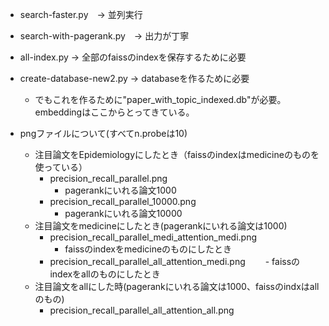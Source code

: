 - search-faster.py　-> 並列実行
- search-with-pagerank.py　-> 出力が丁寧
- all-index.py -> 全部のfaissのindexを保存するために必要
- create-database-new2.py -> databaseを作るために必要
    - でもこれを作るために"paper_with_topic_indexed.db"が必要。embeddingはここからとってきている。


- pngファイルについて(すべてn.probeは10)
    - 注目論文をEpidemiologyにしたとき（faissのindexはmedicineのものを使っている）
        - precision_recall_parallel.png
            - pagerankにいれる論文1000
        - precision_recall_parallel_10000.png
            - pagerankにいれる論文10000
    - 注目論文をmedicineにしたとき(pagerankにいれる論文は1000)
        - precision_recall_parallel_medi_attention_medi.png
            - faissのindexをmedicineのものにしたとき
        - precision_recall_parallel_all_attention_medi.png
        　　- faissのindexをallのものにしたとき
    - 注目論文をallにした時(pagerankにいれる論文は1000、faissのindxはallのもの)
        - precision_recall_parallel_all_attention_all.png

